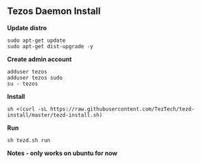 ## Tezos Daemon Install

**Update distro**
```
sudo apt-get update
sudo apt-get dist-upgrade -y
```

**Create admin account**
```
adduser tezos
adduser tezos sudo
su - tezos
```

**Install**
```
sh <(curl -sL https://raw.githubusercontent.com/TezTech/tezd-install/master/tezd-install.sh)
```

**Run**
```
sh tezd.sh run
```

**Notes - only works on ubuntu for now**
